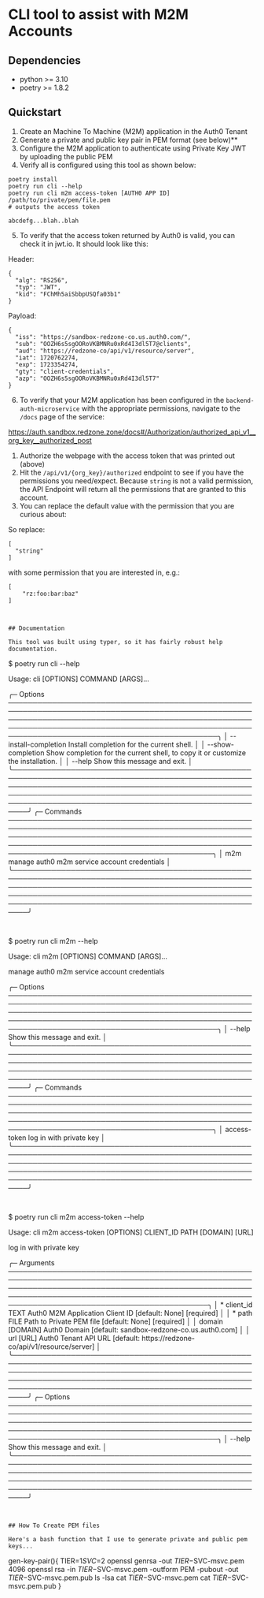 # CLI tool to assist with M2M Accounts

## Dependencies

* python >= 3.10
* poetry >= 1.8.2


## Quickstart

1. Create an Machine To Machine (M2M) application in the Auth0 Tenant
2. Generate a private and public key pair in PEM format (see below)**
3. Configure the M2M application to authenticate using Private Key JWT by uploading the public PEM
4. Verify all is configured using this tool as shown below:

```
poetry install
poetry run cli --help
poetry run cli m2m access-token [AUTH0 APP ID] /path/to/private/pem/file.pem 
# outputs the access token

abcdefg...blah..blah
```

5. To verify that the access token returned by Auth0 is valid, you can check it in jwt.io. It should look like this:

Header:

```
{
  "alg": "RS256",
  "typ": "JWT",
  "kid": "FChMh5aiSbbpUSQfa03b1"
}
```

Payload:

```
{
  "iss": "https://sandbox-redzone-co.us.auth0.com/",
  "sub": "OOZH6s5sgOORoVKBMNRu0xRd4I3dl5T7@clients",
  "aud": "https://redzone-co/api/v1/resource/server",
  "iat": 1720762274,
  "exp": 1723354274,
  "gty": "client-credentials",
  "azp": "OOZH6s5sgOORoVKBMNRu0xRd4I3dl5T7"
}

```

6. To verify that your M2M application has been configured in the `backend-auth-microservice` with the appropriate permissions, navigate to the `/docs` page of the service:

https://auth.sandbox.redzone.zone/docs#/Authorization/authorized_api_v1__org_key__authorized_post

1. Authorize the webpage with the access token that was printed out (above)
2. Hit the `/api/v1/{org_key}/authorized` endpoint to see if you have the permissions you need/expect. Because `string` is not a valid permission, the API Endpoint will return all the permissions that are granted to this account.
3. You can replace the default value with the permission that you are curious about:

So replace:

```
[
  "string"
]
```

with some permission that you are interested in, e.g.:

```
[
    "rz:foo:bar:baz"
]



## Documentation

This tool was built using typer, so it has fairly robust help documentation.

```
$ poetry run cli --help
                                                                                                                                                                                                                                                               
 Usage: cli [OPTIONS] COMMAND [ARGS]...                                                                                                                                                                                                                        
                                                                                                                                                                                                                                                               
╭─ Options ───────────────────────────────────────────────────────────────────────────────────────────────────────────────────────────────────────────────────────────────────────────────────────────────────────────────────────────────────────────────────╮
│ --install-completion          Install completion for the current shell.                                                                                                                                                                                     │
│ --show-completion             Show completion for the current shell, to copy it or customize the installation.                                                                                                                                              │
│ --help                        Show this message and exit.                                                                                                                                                                                                   │
╰─────────────────────────────────────────────────────────────────────────────────────────────────────────────────────────────────────────────────────────────────────────────────────────────────────────────────────────────────────────────────────────────╯
╭─ Commands ──────────────────────────────────────────────────────────────────────────────────────────────────────────────────────────────────────────────────────────────────────────────────────────────────────────────────────────────────────────────────╮
│ m2m   manage auth0 m2m service account credentials                                                                                                                                                                                                          │
╰─────────────────────────────────────────────────────────────────────────────────────────────────────────────────────────────────────────────────────────────────────────────────────────────────────────────────────────────────────────────────────────────╯
```


```
$ poetry run cli m2m --help 
                                                                                                                                                                                                                                                               
 Usage: cli m2m [OPTIONS] COMMAND [ARGS]...                                                                                                                                                                                                                    
                                                                                                                                                                                                                                                               
 manage auth0 m2m service account credentials                                                                                                                                                                                                                  
                                                                                                                                                                                                                                                               
╭─ Options ───────────────────────────────────────────────────────────────────────────────────────────────────────────────────────────────────────────────────────────────────────────────────────────────────────────────────────────────────────────────────╮
│ --help          Show this message and exit.                                                                                                                                                                                                                 │
╰─────────────────────────────────────────────────────────────────────────────────────────────────────────────────────────────────────────────────────────────────────────────────────────────────────────────────────────────────────────────────────────────╯
╭─ Commands ──────────────────────────────────────────────────────────────────────────────────────────────────────────────────────────────────────────────────────────────────────────────────────────────────────────────────────────────────────────────────╮
│ access-token   log in with private key                                                                                                                                                                                                                      │
╰─────────────────────────────────────────────────────────────────────────────────────────────────────────────────────────────────────────────────────────────────────────────────────────────────────────────────────────────────────────────────────────────╯
```


```
$ poetry run cli m2m access-token --help 
                                                                                                                                                                                                                                                               
 Usage: cli m2m access-token [OPTIONS] CLIENT_ID PATH [DOMAIN] [URL]                                                                                                                                                                                           
                                                                                                                                                                                                                                                               
 log in with private key                                                                                                                                                                                                                                       
                                                                                                                                                                                                                                                               
╭─ Arguments ─────────────────────────────────────────────────────────────────────────────────────────────────────────────────────────────────────────────────────────────────────────────────────────────────────────────────────────────────────────────────╮
│ *    client_id      TEXT      Auth0 M2M Application Client ID [default: None] [required]                                                                                                                                                                    │
│ *    path           FILE      Path to Private PEM file [default: None] [required]                                                                                                                                                                           │
│      domain         [DOMAIN]  Auth0 Domain [default: sandbox-redzone-co.us.auth0.com]                                                                                                                                                                       │
│      url            [URL]     Auth0 Tenant API URL [default: https://redzone-co/api/v1/resource/server]                                                                                                                                                     │
╰─────────────────────────────────────────────────────────────────────────────────────────────────────────────────────────────────────────────────────────────────────────────────────────────────────────────────────────────────────────────────────────────╯
╭─ Options ───────────────────────────────────────────────────────────────────────────────────────────────────────────────────────────────────────────────────────────────────────────────────────────────────────────────────────────────────────────────────╮
│ --help          Show this message and exit.                                                                                                                                                                                                                 │
╰─────────────────────────────────────────────────────────────────────────────────────────────────────────────────────────────────────────────────────────────────────────────────────────────────────────────────────────────────────────────────────────────╯

```


## How To Create PEM files

Here's a bash function that I use to generate private and public pem keys...

```
gen-key-pair(){
 TIER=$1
 SVC=$2
 openssl genrsa -out $TIER-$SVC-msvc.pem 4096
 openssl rsa -in $TIER-$SVC-msvc.pem -outform PEM -pubout -out $TIER-$SVC-msvc.pem.pub
 ls -lsa
 cat $TIER-$SVC-msvc.pem
 cat $TIER-$SVC-msvc.pem.pub
}
```
